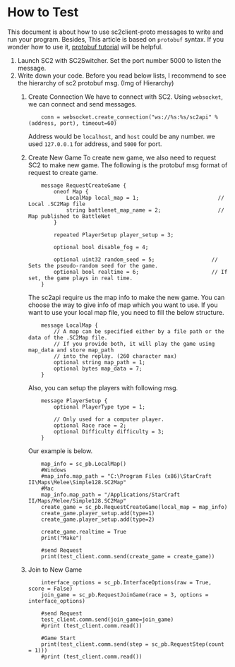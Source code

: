 # How to Test
This document is about how to use sc2client-proto messages to write and run your program. Besides, This article is based on `protobuf` syntax.
If you wonder how to use it, [protobuf tutorial](https://developers.google.com/protocol-buffers/) will be helpful.

1. Launch SC2 with SC2Switcher. Set the port number 5000 to listen the message.
2. Write down your code. Before you read below lists, I recommend to see the hierarchy of sc2 protobuf msg.
    (Img of Hierarchy)
	1. Create Connection
		We have to connect with SC2. Using `websocket`, we can connect and send messages.
		```
			conn = websocket.create_connection("ws://%s:%s/sc2api" % (address, port), timeout=60)
		```
		Address would be `localhost`, and `host` could be any number. we used `127.0.0.1` for address, and `5000` for port.


	2. Create New Game
	    To create new game, we also need to request SC2 to make new game.
	    The following is the protobuf msg format of request to create game.
	    ```
	        message RequestCreateGame {
                oneof Map {
                    LocalMap local_map = 1;                         // Local .SC2Map file
                    string battlenet_map_name = 2;                  // Map published to BattleNet
                }

                repeated PlayerSetup player_setup = 3;

                optional bool disable_fog = 4;

                optional uint32 random_seed = 5;                  // Sets the pseudo-random seed for the game.
                optional bool realtime = 6;                       // If set, the game plays in real time.
            }
        ```

	    The sc2api require us the map info to make the new game. You can choose the way to give info of map which you want to use.
	    If you want to use your local map file, you need to fill the below structure.

	    ```
	        message LocalMap {
                // A map can be specified either by a file path or the data of the .SC2Map file.
                // If you provide both, it will play the game using map_data and store map_path
                // into the replay. (260 character max)
                optional string map_path = 1;
                optional bytes map_data = 7;
            }
        ```

        Also, you can setup the players with following msg.

        ```
            message PlayerSetup {
                optional PlayerType type = 1;

                // Only used for a computer player.
                optional Race race = 2;
                optional Difficulty difficulty = 3;
            }
        ```

	    Our example is below.

	    ```
            map_info = sc_pb.LocalMap()
            #Windows
            #map_info.map_path = "C:\Program Files (x86)\StarCraft II\Maps\Melee\Simple128.SC2Map"
            #Mac
            map_info.map_path = "/Applications/StarCraft II/Maps/Melee/Simple128.SC2Map"
            create_game = sc_pb.RequestCreateGame(local_map = map_info)
            create_game.player_setup.add(type=1)
            create_game.player_setup.add(type=2)

            create_game.realtime = True
            print("Make")

            #send Request
            print(test_client.comm.send(create_game = create_game))
	    ```

	3. Join to New Game

	    ```
	        interface_options = sc_pb.InterfaceOptions(raw = True, score = False)
            join_game = sc_pb.RequestJoinGame(race = 3, options = interface_options)

            #send Request
            test_client.comm.send(join_game=join_game)
            #print (test_client.comm.read())

            #Game Start
            print(test_client.comm.send(step = sc_pb.RequestStep(count = 1)))
            #print (test_client.comm.read())
	    ```
